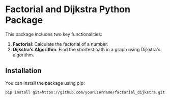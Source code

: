 # Factorial and Dijkstra Python Package

This package includes two key functionalities:

1. **Factorial**: Calculate the factorial of a number.
2. **Dijkstra's Algorithm**: Find the shortest path in a graph using Dijkstra's algorithm.

## Installation

You can install the package using pip:

```bash
pip install git+https://github.com/yourusername/factorial_dijkstra.git
